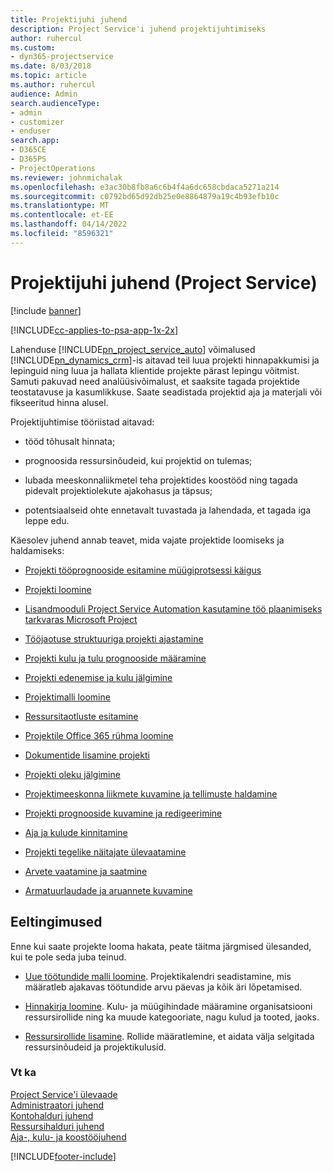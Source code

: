 ```yaml
---
title: Projektijuhi juhend
description: Project Service'i juhend projektijuhtimiseks
author: ruhercul
ms.custom:
- dyn365-projectservice
ms.date: 8/03/2018
ms.topic: article
ms.author: ruhercul
audience: Admin
search.audienceType:
- admin
- customizer
- enduser
search.app:
- D365CE
- D365PS
- ProjectOperations
ms.reviewer: johnmichalak
ms.openlocfilehash: e3ac30b8fb8a6c6b4f4a6dc658cbdaca5271a214
ms.sourcegitcommit: c0792bd65d92db25e0e8864879a19c4b93efb10c
ms.translationtype: MT
ms.contentlocale: et-EE
ms.lasthandoff: 04/14/2022
ms.locfileid: "8596321"
---
```

# <a name="project-manager-guide-project-service"></a>Projektijuhi juhend (Project Service)

[!include [banner](../includes/psa-now-project-operations.md)]

[!INCLUDE[cc-applies-to-psa-app-1x-2x](../includes/cc-applies-to-psa-app-1x-2x.md)]

Lahenduse [!INCLUDE[pn_project_service_auto](../includes/pn-project-service-auto.md)] võimalused  [!INCLUDE[pn_dynamics_crm](../includes/pn-dynamics-crm.md)]-is aitavad teil luua projekti hinnapakkumisi ja lepinguid ning luua ja hallata klientide projekte pärast lepingu võitmist. Samuti pakuvad need analüüsivõimalust, et saaksite tagada projektide teostatavuse ja kasumlikkuse. Saate seadistada projektid aja ja materjali või fikseeritud hinna alusel.  
  
 Projektijuhtimise tööriistad aitavad:  
  
-   tööd tõhusalt hinnata;  
  
-   prognoosida ressursinõudeid, kui projektid on tulemas;  
  
-   lubada meeskonnaliikmetel teha projektides koostööd ning tagada pidevalt projektiolekute ajakohasus ja täpsus;  
  
-   potentsiaalseid ohte ennetavalt tuvastada ja lahendada, et tagada iga leppe edu.  
  
Käesolev juhend annab teavet, mida vajate projektide loomiseks ja haldamiseks:  
  
-   [Projekti tööprognooside esitamine müügiprotsessi käigus](../psa/provide-estimates-project-during-sales-process.md)  
  
-   [Projekti loomine](../psa/create-project.md)  
  
-   [Lisandmooduli Project Service Automation kasutamine töö plaanimiseks tarkvaras Microsoft Project](../psa/add-plan-work-microsoft-project.md)  
  
-   [Tööjaotuse struktuuriga projekti ajastamine](../psa/schedule-project-work-breakdown-structure.md)  
  
-   [Projekti kulu ja tulu prognooside määramine](../psa/determine-project-cost-revenue-estimates.md)  
  
-   [Projekti edenemise ja kulu jälgimine](../psa/track-project-progress-cost.md)  
  
-   [Projektimalli loomine](../psa/create-project-template.md)  
  
-   [Ressursitaotluste esitamine](../psa/submit-resource-requests.md)  
  
-   [Projektile Office 365 rühma loomine](../psa/create-office-365-group-project.md)  
  
-   [Dokumentide lisamine projekti](../psa/add-documents-project.md)  
  
-   [Projekti oleku jälgimine](../psa/track-project-status.md)  
  
-   [Projektimeeskonna liikmete kuvamine ja tellimuste haldamine](../psa/view-project-team-members-manage-bookings.md)  
  
-   [Projekti prognooside kuvamine ja redigeerimine](../psa/view-edit-project-estimates.md)  
  
-   [Aja ja kulude kinnitamine](../psa/approve-time-expenses.md)  
  
-   [Projekti tegelike näitajate ülevaatamine](../psa/review-project-actuals.md)  
  
-   [Arvete vaatamine ja saatmine](../psa/view-send-invoices.md)  
  
-   [Armatuurlaudade ja aruannete kuvamine](../psa/view-dashboards-reports.md)  
  
## <a name="prerequisites"></a>Eeltingimused  
 Enne kui saate projekte looma hakata, peate täitma järgmised ülesanded, kui te pole seda juba teinud.  
  
-   [Uue töötundide malli loomine](../psa/create-work-hours-template.md). Projektikalendri seadistamine, mis määratleb ajakavas töötundide arvu päevas ja kõik äri lõpetamised.  
  
-   [Hinnakirja loomine](../psa/create-price-list.md). Kulu- ja müügihindade määramine organisatsiooni ressursirollide ning ka muude kategooriate, nagu kulud ja tooted, jaoks.  
  
-   [Ressursirollide lisamine](../psa/add-resource-roles.md). Rollide määratlemine, et aidata välja selgitada ressursinõudeid ja projektikulusid.  
  
### <a name="see-also"></a>Vt ka  
 [Project Service'i ülevaade](../psa/overview.md)   
 [Administraatori juhend](../psa/admin-guide.md)   
 [Kontohalduri juhend](../psa/account-manager-guide.md)   
 [Ressursihalduri juhend](../psa/resource-manager-guide.md)   
 [Aja-, kulu- ja koostööjuhend](../psa/time-expense-collaboration-guide.md)



[!INCLUDE[footer-include](../includes/footer-banner.md)]
